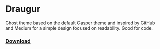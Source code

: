 Draugur
=======

Ghost theme based on the default Casper theme and inspired by GitHub and Medium for a simple design focused on readability. Good for code.

### [Download](https://github.com/reedyn/draugur/releases/download/v0.9.2/draugur.zip)
